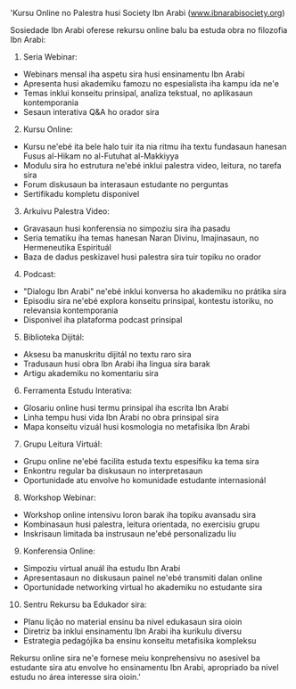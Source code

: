 'Kursu Online no Palestra husi Society Ibn Arabi (www.ibnarabisociety.org)

Sosiedade Ibn Arabi oferese rekursu online balu ba estuda obra no filozofia Ibn Arabi:

1. Seria Webinar:
- Webinars mensal iha aspetu sira husi ensinamentu Ibn Arabi
- Apresenta husi akademiku famozu no espesialista iha kampu ida ne'e
- Temas inklui konseitu prinsipal, analiza tekstual, no aplikasaun kontemporania
- Sesaun interativa Q&A ho orador sira

2. Kursu Online:
- Kursu ne'ebé ita bele halo tuir ita nia ritmu iha textu fundasaun hanesan Fusus al-Hikam no al-Futuhat al-Makkiyya
- Modulu sira ho estrutura ne'ebé inklui palestra video, leitura, no tarefa sira
- Forum diskusaun ba interasaun estudante no perguntas
- Sertifikadu kompletu disponivel

3. Arkuivu Palestra Video:
- Gravasaun husi konferensia no simpoziu sira iha pasadu
- Seria tematiku iha temas hanesan Naran Divinu, Imajinasaun, no Hermeneutika Espirituál
- Baza de dadus peskizavel husi palestra sira tuir topiku no orador

4. Podcast:
- "Dialogu Ibn Arabi" ne'ebé inklui konversa ho akademiku no prátika sira
- Episodiu sira ne'ebé explora konseitu prinsipal, kontestu istoriku, no relevansia kontemporania
- Disponivel iha plataforma podcast prinsipal

5. Biblioteka Dijitál:
- Aksesu ba manuskritu dijitál no textu raro sira
- Tradusaun husi obra Ibn Arabi iha lingua sira barak
- Artigu akademiku no komentariu sira

6. Ferramenta Estudu Interativa:
- Glosariu online husi termu prinsipal iha escrita Ibn Arabi
- Linha tempu husi vida Ibn Arabi no obra prinsipal sira
- Mapa konseitu vizuál husi kosmologia no metafisika Ibn Arabi

7. Grupu Leitura Virtuál:
- Grupu online ne'ebé facilita estuda textu espesífiku ka tema sira
- Enkontru regular ba diskusaun no interpretasaun
- Oportunidade atu envolve ho komunidade estudante internasionál

8. Workshop Webinar:
- Workshop online intensivu loron barak iha topiku avansadu sira
- Kombinasaun husi palestra, leitura orientada, no exercisiu grupu
- Inskrisaun limitada ba instrusaun ne'ebé personalizadu liu

9. Konferensia Online:
- Simpoziu virtual anuál iha estudu Ibn Arabi
- Apresentasaun no diskusaun painel ne'ebé transmiti dalan online
- Oportunidade networking virtual ho akademiku no estudante sira

10. Sentru Rekursu ba Edukador sira:
- Planu lição no material ensinu ba nivel edukasaun sira oioin
- Diretriz ba inklui ensinamentu Ibn Arabi iha kurikulu diversu
- Estrategia pedagójika ba ensinu konseitu metafisika kompleksu

Rekursu online sira ne'e fornese meiu konprehensivu no asesivel ba estudante sira atu envolve ho ensinamentu Ibn Arabi, apropriado ba nivel estudu no área interesse sira oioin.'